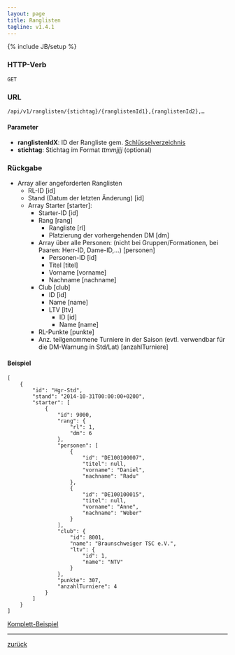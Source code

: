 ```yaml
---
layout: page
title: Ranglisten
tagline: v1.4.1
---
```

{% include JB/setup %}

### HTTP-Verb ###
	GET

### URL ###
	/api/v1/ranglisten/{stichtag}/{ranglistenId1},{ranglistenId2},…

#### Parameter ####

* **ranglistenIdX**: ID der Rangliste gem. [Schlüsselverzeichnis](../../schluesselverzeichnis.html#ranglisten-ids)
* **stichtag**: Stichtag im Format *ttmmjjjj* (optional)

### Rückgabe ###

* Array aller angeforderten Ranglisten
  * RL-ID [id]  * Stand (Datum der letzten Änderung) [id]  * Array Starter [starter]:	* Starter-ID [id]	* Rang [rang]	  * Rangliste [rl]	  * Platzierung der vorhergehenden DM [dm]	* Array über alle Personen: (nicht bei Gruppen/Formationen, bei Paaren: Herr-ID, Dame-ID,…) [personen] 	  * Personen-ID [id]	  * Titel [titel]	  * Vorname [vorname]	  * Nachname [nachname]	* Club [club]	  * ID [id]	  * Name [name]	  * LTV [ltv]	    * ID [id]	    * Name [name]	* RL-Punkte [punkte]	* Anz. teilgenommene Turniere in der Saison (evtl. verwendbar für die DM-Warnung in Std/Lat) [anzahlTurniere]
#### Beispiel ####

<pre class="line-numbers"><code class="language-javascript">[
    {
        "id": "Hgr-Std",
        "stand": "2014-10-31T00:00:00+0200",
        "starter": [
            {
                "id": 9000,
                "rang": {
                    "rl": 1,
                    "dm": 6
                },
                "personen": [
                    {
                        "id": "DE100100007",
                        "titel": null,
                        "vorname": "Daniel",
                        "nachname": "Radu"
                    },
                    {
                        "id": "DE100100015",
                        "titel": null,
                        "vorname": "Anne",
                        "nachname": "Weber"
                    }
                ],
                "club": {
                    "id": 8001,
                    "name": "Braunschweiger TSC e.V.",
                    "ltv": {
                        "id": 1,
                        "name": "NTV"
                    }
                },
                "punkte": 307,
                "anzahlTurniere": 4
            }
        ]
    }
]</code></pre>

[Komplett-Beispiel](../../examples/ranglisten.json)

* * *

[zurück](javascript:history.go(-1))